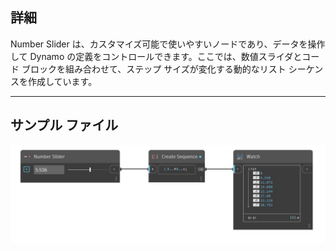 ## 詳細
Number Slider は、カスタマイズ可能で使いやすいノードであり、データを操作して Dynamo の定義をコントロールできます。ここでは、数値スライダとコード ブロックを組み合わせて、ステップ サイズが変化する動的なリスト シーケンスを作成しています。
___
## サンプル ファイル

![Number Slider](./CoreNodeModels.Input.DoubleSlider_img.jpg)

